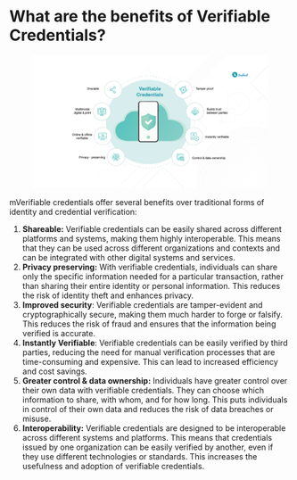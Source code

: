 # What are the benefits of Verifiable Credentials?

<figure><img src="../../.gitbook/assets/Artboard 7.png" alt=""><figcaption></figcaption></figure>



mVerifiable credentials offer several benefits over traditional forms of identity and credential verification:

1. **Shareable:** Verifiable credentials can be easily shared across different platforms and systems, making them highly interoperable. This means that they can be used across different organizations and contexts and can be integrated with other digital systems and services.
2. **Privacy preserving:** With verifiable credentials, individuals can share only the specific information needed for a particular transaction, rather than sharing their entire identity or personal information. This reduces the risk of identity theft and enhances privacy.
3. **Improved security**: Verifiable credentials are tamper-evident and cryptographically secure, making them much harder to forge or falsify. This reduces the risk of fraud and ensures that the information being verified is accurate.
4. **Instantly Verifiable**: Verifiable credentials can be easily verified by third parties, reducing the need for manual verification processes that are time-consuming and expensive. This can lead to increased efficiency and cost savings.
5. **Greater control & data ownership:** Individuals have greater control over their own data with verifiable credentials. They can choose which information to share, with whom, and for how long. This puts individuals in control of their own data and reduces the risk of data breaches or misuse.
6. **Interoperability:** Verifiable credentials are designed to be interoperable across different systems and platforms. This means that credentials issued by one organization can be easily verified by another, even if they use different technologies or standards. This increases the usefulness and adoption of verifiable credentials.

